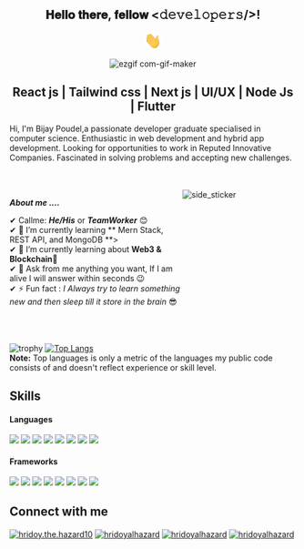 <div align="center">
<h2> 𝐇𝐞𝐥𝐥𝐨 𝐭𝐡𝐞𝐫𝐞, 𝐟𝐞𝐥𝐥𝐨𝐰 <𝚍𝚎𝚟𝚎𝚕𝚘𝚙𝚎𝚛𝚜/>!  </h2>
  <img src="https://github.com/ABSphreak/ABSphreak/blob/master/gifs/Hi.gif" height="30px">
</div>

<div align="center" width="50">

![ezgif com-gif-maker](https://user-images.githubusercontent.com/64188827/165431670-26606702-7cad-4b46-b6be-fa95a24d0b7b.gif)

  <h2>React js  |  Tailwind css  |  Next js      | UI/UX | Node Js | Flutter </h2>
  
  
</div>

Hi, I'm Bijay Poudel,a passionate developer graduate specialised in computer science. Enthusiastic in web development and hybrid app development. Looking for opportunities to work in Reputed Innovative Companies. Fascinated in solving problems and accepting new challenges.


<br><br>
<img align="right" width=200px height=200px alt="side_sticker" src="https://media.giphy.com/media/TEnXkcsHrP4YedChhA/giphy.gif" />

***About me ....***

✔ Callme: ***He/His*** or ***TeamWorker*** 😊 <br>
✔ 🌱 I’m currently learning ** Mern Stack, REST API, and MongoDB **><br>
✔ 👯 I’m currently learning about **Web3 & Blockchain**🥰<br>
✔ 🤔 Ask from me anything you want, If I am alive I will answer within seconds 😉<br>
✔ ⚡ Fun fact : *I Always try to learn something new and then sleep till it store in the brain* 😎<br><br><br><br>




![trophy](https://github-profile-trophy.vercel.app/?username=bijaypoudel1&row=1&no-bg=true)
[![Top Langs](https://github-readme-stats.vercel.app/api/top-langs/?username=bijaypoudel1&theme=great-gatsby&layout=compact)](https://github.com/bijaypoudel1)
</br>
<b>Note:</b> Top languages is only a metric of the languages my public code consists of and doesn't reflect experience or skill level.

## Skills 

<h4> Languages </h4>
<span> 
  <img src="https://img.shields.io/badge/HTML5-E34F26?style=for-the-badge&logo=html5&logoColor=white">
  <img src="https://img.shields.io/badge/CSS3-1572B6?style=for-the-badge&logo=css3&logoColor=white">
  <img src="https://img.shields.io/badge/JavaScript-F7DF1E?style=for-the-badge&logo=javascript&logoColor=black">
  <img src="https://img.shields.io/badge/React-20232A?style=for-the-badge&logo=react&logoColor=61DAFB">
  <img src="https://img.shields.io/badge/Redux-593D88?style=for-the-badge&logo=redux&logoColor=white">
  <img src="https://img.shields.io/badge/Node.js-43853D?style=for-the-badge&logo=node.js&logoColor=white">
    <img src="https://img.shields.io/badge/Dart-0175C2?style=for-the-badge&logo=dart&logoColor=white">
  <img src="https://img.shields.io/badge/Flutter-02569B?style=for-the-badge&logo=flutter&logoColor=white">
</span>

<h4> Frameworks </h4>
<span>
  <img src="https://img.shields.io/badge/Express.js-000000?style=for-the-badge&logo=express&logoColor=white">
  <img src="https://img.shields.io/badge/Yarn-2C8EBB?style=for-the-badge&logo=yarn&logoColor=white">
  <img src="https://img.shields.io/badge/npm-CB3837?style=for-the-badge&logo=npm&logoColor=white">
  <img src="https://img.shields.io/badge/Node.js-339933?style=for-the-badge&logo=nodedotjs&logoColor=white">
  <img src="https://img.shields.io/badge/React-20232A?style=for-the-badge&logo=react&logoColor=61DAFB">
  <img src="https://img.shields.io/badge/Bootstrap-563D7C?style=for-the-badge&logo=bootstrap&logoColor=white">
    <img src="https://img.shields.io/badge/Flutter-02569B?style=for-the-badge&logo=flutter&logoColor=white">
    <img src="https://img.shields.io/badge/Tailwind_CSS-38B2AC?style=for-the-badge&logo=tailwind-css&logoColor=white">


</span>


## Connect with me 
<a href="https://www.facebook.com/userdeadb" target="blank"><img align="center" src="https://img.shields.io/badge/Facebook-1877F2?style=for-the-badge&logo=facebook&logoColor=white" alt="hridoy.the.hazard10" height="30" width="40" /></a>
<a href="https://www.instagram.com/bijay_pdl/" target="blank"><img align="center" src="https://img.shields.io/badge/Instagram-E4405F?style=for-the-badge&logo=instagram&logoColor=white" alt="hridoyalhazard" height="30" width="40" /></a>
<a href="https://stackoverflow.com/users/13409570/bijay-poudel" target="blank"><img align="center" src="https://img.shields.io/badge/Stack_Overflow-FE7A16?style=for-the-badge&logo=stack-overflow&logoColor=white" alt="hridoyalhazard" height="30" width="40" /></a>
<a href="https://www.linkedin.com/in/bijaypoudel/" target="blank"><img align="center" src="https://img.shields.io/badge/LinkedIn-0077B5?style=for-the-badge&logo=linkedin&logoColor=white" alt="hridoyalhazard" height="30" width="40" /></a>
    
<br>

